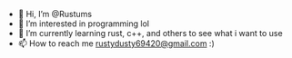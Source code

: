 - 👋 Hi, I’m @Rustums
- 👀 I’m interested in programming lol 
- 🌱 I’m currently learning rust, c++, and others to see what i want to use
- 📫 How to reach me rustydusty69420@gmail.com :)

<!---
Rustums/Rustums is a ✨ special ✨ repository because its `README.md` (this file) appears on your GitHub profile.
You can click the Preview link to take a look at your changes.
--->
